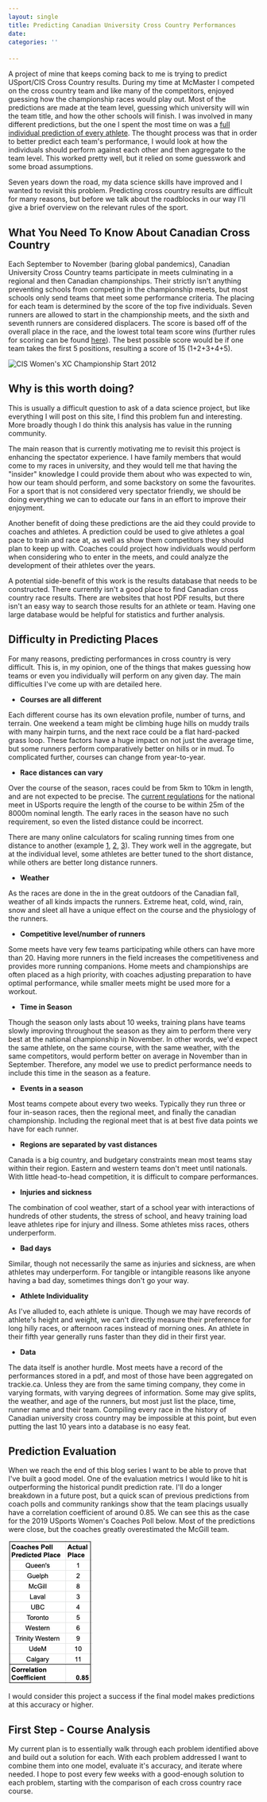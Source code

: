 ```yaml
---
layout: single
title: Predicting Canadian University Cross Country Performances
date: 
categories: ''

---
```

A project of mine that keeps coming back to me is trying to predict USport/CIS Cross Country results. During my time at McMaster I competed on the cross country team and like many of the competitors, enjoyed guessing how the championship races would play out. Most of the predictions are made at the team level, guessing which university will win the team title, and how the other schools will finish. I was involved in many different predictions, but the one I spent the most time on was a [full individual prediction of every athlete](https://web.archive.org/web/20131105103135/http://www.trackie.com/track-and-field/Forum/cis-and-conference-individual-team-predictor/9714/1/ "CIS and Conference Individual Team Predictor"). The thought process was that in order to better predict each team's performance, I would look at how the individuals should perform against each other and then aggregate to the team level. This worked pretty well, but it relied on some guesswork and some broad assumptions.

Seven years down the road, my data science skills have improved and I wanted to revisit this problem. Predicting cross country results are difficult for many reasons, but before we talk about the roadblocks in our way I'll give a brief overview on the relevant rules of the sport.

## What You Need To Know About Canadian Cross Country

Each September to November (baring global pandemics), Canadian University Cross Country teams participate in meets culminating in a regional and then Canadian championships. Their strictly isn't anything preventing schools from competing in the championship meets, but most schools only send teams that meet some performance criteria. The placing for each team is determined by the score of the top five individuals. Seven runners are allowed to start in the championship meets, and the sixth and seventh runners are considered displacers. The score is based off of the overall place in the race, and the lowest total team score wins (further rules for scoring can be found [here](https://usports.ca/uploads/hq/Playing_Regs/2020-21/200721_Playing_Regulations_Cross_Country_%28W%26M%29_ENG.pdf)). The best possible score would be if one team takes the first 5 positions, resulting a score of 15 (1+2+3+4+5).

![](/uploads/cis2012wxc.gif "CIS Women's XC Championship Start 2012")

## Why is this worth doing?

This is usually a difficult question to ask of a data science project, but like everything I will post on this site, I find this problem fun and interesting.  More broadly though I do think this analysis has value in the running community.

The main reason that is currently motivating me to revisit this project is enhancing the spectator experience. I have family members that would come to my races in university, and they would tell me that having the "insider" knowledge I could provide them about who was expected to win, how our team should perform, and some backstory on some the favourites. For a sport that is not considered very spectator friendly, we should be doing everything we can to educate our fans in an effort to improve their enjoyment.

Another benefit of doing these predictions are the aid they could provide to coaches and athletes. A prediction could be used to give athletes a goal pace to train and race at, as well as show them competitors they should plan to keep up with. Coaches could project how individuals would perform when considering who to enter in the meets, and could analyze the development of their athletes over the years.

A potential side-benefit of this work is the results database that needs to be constructed. There currently isn't a good place to find Canadian cross country race results. There are websites that host PDF results, but there isn't an easy way to search those results for an athlete or team. Having one large database would be helpful for statistics and further analysis.

## Difficulty in Predicting Places

For many reasons, predicting performances in cross country is very difficult. This is, in my opinion, one of the things that makes guessing how teams or even you individually will perform on any given day. The main difficulties I've come up with are detailed here.

* **Courses are all different**

Each different course has its own elevation profile, number of turns, and terrain. One weekend a team might be climbing huge hills on muddy trails with many hairpin turns, and the next race could be a flat hard-packed grass loop. These factors have a huge impact on not just the average time, but some runners perform comparatively better on hills or in mud. To complicated further, courses can change from year-to-year.

* **Race distances can vary**

Over the course of the season, races could be from 5km to 10km in length, and are not expected to be precise. The [current regulations](https://usports.ca/uploads/hq/Playing_Regs/2020-21/200721_Playing_Regulations_Cross_Country_%28W%26M%29_ENG.pdf "USports XC Regulations") for the national meet in USports require the length of the course to be within 25m of the 8000m nominal length. The early races in the season have no such requirement, so even the listed distance could be incorrect.

There are many online calculators for scaling running times from one distance to another (example [1](), [2](https://runsmartproject.com/calculator/), [3](https://lukehumphreyrunning.com/hmmcalculator/race_equivalency_calculator.php)). They work well in the aggregate, but at the individual level, some athletes are better tuned to the short distance, while others are better long distance runners.

* **Weather**

As the races are done in the in the great outdoors of the Canadian fall, weather of all kinds impacts the runners. Extreme heat, cold, wind, rain, snow and sleet all have a unique effect on the course and the physiology of the runners.

* **Competitive level/number of runners**

Some meets have very few teams participating while others can have more than 20. Having more runners in the field increases the competitiveness and provides more running  companions. Home meets and championships are often placed as a high priority, with coaches adjusting preparation to have optimal performance, while smaller meets might be used more for a workout.

* **Time in Season**

Though the season only lasts about 10 weeks, training plans have teams slowly improving throughout the season as they aim to perform there very best at the national championship in November. In other words, we'd expect the same athlete, on the same course, with the same weather, with the same competitors, would perform better on average in November than in September. Therefore, any model we use to predict performance needs to include this time in the season as a feature.

* **Events in a season**

Most teams compete about every two weeks. Typically they run three or four in-season races, then the regional meet, and finally the canadian championship. Including the regional meet that is at best five data points we have for each runner.

* **Regions are separated by vast distances**

Canada is a big country, and budgetary constraints mean most teams stay within their region. Eastern and western teams don't meet until nationals. With little head-to-head competition, it is difficult to compare performances.

* **Injuries and sickness**

The combination of cool weather, start of a school year with interactions of hundreds of other students, the stress of school, and heavy training load leave athletes ripe for injury and illness. Some athletes miss races, others underperform.

* **Bad days**

Similar, though not necessarily the same as injuries and sickness, are when athletes may underperform. For tangible or intangible reasons like anyone having a bad day, sometimes things don't go your way.

* **Athlete Individuality**

As I've alluded to, each athlete is unique. Though we may have records of athlete's height and weight, we can't directly measure their preference for long hilly races, or afternoon races instead of morning ones. An athlete in their fifth year generally runs faster than they did in their first year.

* **Data**

The data itself is another hurdle. Most meets have a record of the performances stored in a pdf, and most of those have been aggregated on trackie.ca. Unless they are from the same timing company, they come in varying formats, with varying degrees of information. Some may give splits, the weather, and age of the runners, but most just list the place, time, runner name and their team. Compiling every race in the history of Canadian university cross country may be impossible at this point, but even putting the last 10 years into a database is no easy feat.

## Prediction Evaluation

When we reach the end of this blog series I want to be able to prove that I've built a good model. One of the evaluation metrics I would like to hit is outperforming the historical pundit prediction rate. I'll do a longer breakdown in a future post, but a quick scan of previous predictions from coach polls and community rankings show that the team placings usually have a correlation coefficient of around 0.85. We can see this as the case for the 2019 USports Women's Coaches Poll below. Most of the predictions were close, but the coaches greatly overestimated the McGill team. 

![](/uploads/2019-usports-women-s-cross-country-coaches-poll-accuracy.png "2019 USports Women's Cross Country Coaches Poll Accuracy")

I would consider this project a success if the final model makes predictions at this accuracy or higher. 

## First Step - Course Analysis

My current plan is to essentially walk through each problem identified above and build out a solution for each. With each problem addressed I want to combine them into one model, evaluate it's accuracy, and iterate where needed. I hope to post every few weeks with a good-enough solution to each problem, starting with the comparison of each cross country race course.